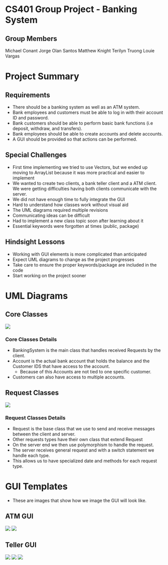 # CS401 Group Project - Banking System

## Group Members
Michael Conant
Jorge Olan Santos
Matthew Knight
Terilyn Truong
Louie Vargas

# Project Summary

## Requirements
- There should be a banking system as well as an ATM system.
- Bank employees and customers must be able to log in with their account ID and password.
- Bank customers should be able to perform basic bank functions (i.e deposit, withdraw, and transfers).
- Bank employees should be able to create accounts and delete accounts.
- A GUI should be provided so that actions can be performed.

## Special Challenges
- First time implementing we tried to use Vectors, but we ended up moving to ArrayList because it was more practical and easier to implement
- We wanted to create two clients, a bank teller client and a ATM client. We were getting difficulties having both clients communicate with the server.
- We did not have enough time to fully integrate the GUI
- Hard to understand how classes work without visual aid
- The UML diagrams required multiple revisions
- Communicating ideas can be difficult
- Had to implement a new class topic soon after learning about it
- Essential keywords were forgotten at times (public, package)

## Hindsight Lessons
- Working with GUI elements is more complicated than anticipated
- Expect UML diagrams to change as the project progresses
- Take care to ensure the proper keywords/package are included in the code
- Start working on the project sooner

# UML Diagrams

## Core Classes
![](pictures/Banking%20System.png)

### Core Classes Details
- BankingSystem is the main class that handles received Requests by the client.
- Account is the actual bank account that holds the balance and the Customer IDS that have access to the account.
  - Because of this Accounts are not tied to one specific customer.
- Customers can also have access to multiple accounts.


## Request Classes
![](pictures/Request.png)

### Request Classes Details
- Request is the base class that we use to send and receive messages between the client and server.
- Other requests types have their own class that extend Request
- On the server end we then use polymorphism to handle the request.
- The server receives general request and with a switch statement we handle each type.
- This allows us to have specialized date and methods for each request type.

# GUI Templates
- These are images that show how we image the GUI will look like.

## ATM GUI
![](pictures/atm%20login.png)
![](pictures/atm%20options.png)

## Teller GUI
![](pictures/teller%20login.png)
![](pictures/teller%20customer%20login.png)
![](pictures/teller%20options.png)